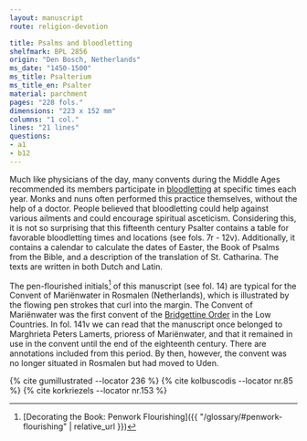 ```yaml
---
layout: manuscript
route: religion-devotion

title: Psalms and bloodletting
shelfmark: BPL 2856
origin: "Den Bosch, Netherlands"
ms_date: "1450-1500"
ms_title: Psalterium
ms_title_en: Psalter
material: parchment
pages: "228 fols."
dimensions: "223 x 152 mm"
columns: "1 col."
lines: "21 lines"
questions:
- a1
- b12
---
```


Much like physicians of the day, many convents during the Middle Ages
recommended its members participate in
[bloodletting](https://en.wikipedia.org/wiki/Bloodletting#Middle_Ages)
at specific times each year. Monks and nuns often performed this
practice themselves, without the help of a doctor. People believed that
bloodletting could help against various ailments and could encourage
spiritual asceticism. Considering this, it is not so surprising that
this fifteenth century Psalter contains a table for favorable
bloodletting times and locations (see fols. 7r - 12v).
Additionally, it contains a calendar to calculate the dates of Easter,
the Book of Psalms from the Bible, and a description of the translation
of St. Catharina. The texts are written in both Dutch and Latin.

The pen-flourished initials[^1] of this manuscript (see fol. 14) are
typical for the Convent of Mariënwater in Rosmalen (Netherlands), which
is illustrated by the flowing pen strokes that curl into the margin. The
Convent of Mariënwater was the first convent of the [Bridgettine
Order](https://en.wikipedia.org/wiki/Bridgettines) in the Low Countries.
In fol. 141v we can read that the manuscript once belonged to Marghrieta
Peters Lamerts, prioress of Mariënwater, and that it remained in use in
the convent until the end of the eighteenth century. There are
annotations included from this period. By then, however, the convent was
no longer situated in Rosmalen but had moved to Uden.

[^1]: [Decorating the Book: Penwork Flourishing]({{ "/glossary/#penwork-flourishing" | relative_url }})

{% cite gumillustrated --locator 236 %}
{% cite kolbuscodis --locator nr.85 %}
{% cite korkriezels --locator nr.153 %}